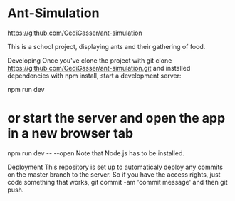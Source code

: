 # Ant-Simulation
https://github.com/CediGasser/ant-simulation

This is a school project, displaying ants and their gathering of food.

Developing
Once you've clone the project with git clone https://github.com/CediGasser/ant-simulation.git and installed dependencies with npm install, start a development server:

npm run dev

# or start the server and open the app in a new browser tab
npm run dev -- --open
Note that Node.js has to be installed.

Deployment
This repository is set up to automaticaly deploy any commits on the master branch to the server. So if you have the access rights, just code something that works, git commit -am 'commit message' and then git push.

